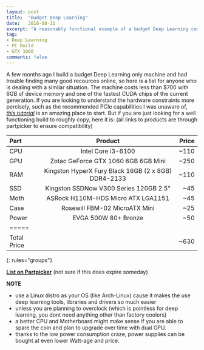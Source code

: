 ```yaml
---
layout: post
title:  "Budget Deep Learning"
date:   2016-08-11
excerpt: "A reasonably functional example of a budget Deep Learning computer build."
tag:
- Deep Learning
- PC Build
- GTX 1060
comments: false
---
```


A few months ago I build a budget Deep Learning only machine and had trouble finding many good recources online, so here is a list for anyone who is dealing with a similar situation. The machine costs less than $700 with 6GB of device memory and one of the fastest CUDA chips of the current generation. If you are looking to understand the hardware constraints more percisely, such as the recommended PCIe capabilities I was unaware of, *[this tutorial](http://timdettmers.com/2015/03/09/deep-learning-hardware-guide/)* is an amazing place to start. But if you are just looking for a well functioning build to roughly copy, here it is: (all links to products are through partpicker to ensure compatibility)

| Part | Product | Price |
|:--------|:-------:|--------:|
| CPU   | Intel Core i3-6100   | ~110   |
| GPU   | Zotac GeForce GTX 1060 6GB 6GB Mini   | ~250   |
| RAM   | Kingston HyperX Fury Black 16GB (2 x 8GB) DDR4-2133   | ~110   |
| SSD   | Kingston SSDNow V300 Series 120GB 2.5"   | ~45   |
| Moth   | ASRock H110M-HDS Micro ATX LGA1151   | ~45   |
| Case   | Rosewill FBM-02 MicroATX Mini   | ~25   |
| Power   | EVGA 500W 80+ Bronze   | ~50   |
|=====
| Total Price  |   | ~630
{: rules="groups"}

**[List on Partpicker](https://pcpartpicker.com/list/hvX33F)** (not sure if this does expire someday)

**NOTE** 

* use a Linux distro as your OS (like Arch-Linux) cause it makes the use deep learning tools, libraries and drivers so much easier
* unless you are planning to overclock (which is pointless for deep learning, you dont need anything other than factory coolers)
* a better CPU and Motherboard might make sense if you are able to spare the coin and plan to upgrade over time with dual GPU.
* thanks to the low power consumption craze, power supplies can be bought at even lower Watt-age and price.
